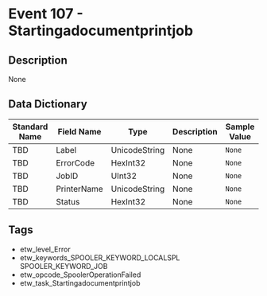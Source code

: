 # Event 107 - Startingadocumentprintjob

## Description
None

## Data Dictionary
|Standard Name|Field Name|Type|Description|Sample Value|
|---|---|---|---|---|
|TBD|Label|UnicodeString|None|`None`|
|TBD|ErrorCode|HexInt32|None|`None`|
|TBD|JobID|UInt32|None|`None`|
|TBD|PrinterName|UnicodeString|None|`None`|
|TBD|Status|HexInt32|None|`None`|

## Tags
* etw_level_Error
* etw_keywords_SPOOLER_KEYWORD_LOCALSPL SPOOLER_KEYWORD_JOB
* etw_opcode_SpoolerOperationFailed
* etw_task_Startingadocumentprintjob